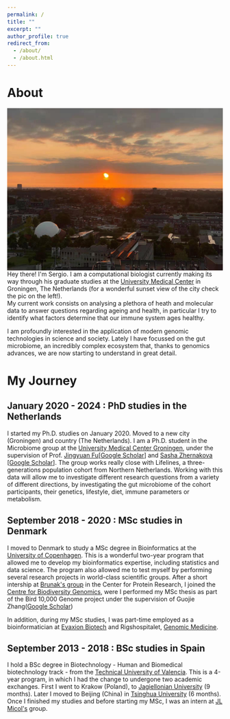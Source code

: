 ```yaml
---
permalink: /
title: ""
excerpt: ""
author_profile: true
redirect_from: 
  - /about/
  - /about.html
---
```




# About
 
<img style="float: right;" src="https://github.com/sergioSEa/sergioSEa.github.io/blob/master/files/groningen.jpeg?" style="width: 45px;"/>

Hey there! I'm Sergio. I am a computational biologist currently making its way through his graduate studies at the [University Medical Center](https://www.umcg.nl) in Groningen, The Netherlands (for a wonderful sunset view of the city check the pic on the left!).  
My current work consists on analysing a plethora of heath and molecular data to answer questions regarding ageing and health, in particular I try to identify what factors determine that our immune system ages healthy. 
  
I am profoundly interested in the application of modern genomic technologies in science and society. Lately I have focussed on the gut microbiome, an incredibly complex ecosystem that, thanks to genomics advances, we are now starting to understand in great detail.  

# My Journey 

## January 2020 - 2024 : PhD studies in the Netherlands
I started my Ph.D. studies on January 2020. Moved to a new city (Groningen) and country (The Netherlands).
I am a Ph.D. student in the Microbiome group at the [University Medical Center Groningen](https://www.umcg.nl), under the supervision of  Prof. [Jingyuan Fu](https://www.rug.nl/research/genetics/staff/jingyuan-fu)[[Google Scholar](https://scholar.google.nl/citations?user=7OHBkYMAAAAJ&hl=en)] and [Sasha Zhernakova](https://www.rug.nl/research/genetics/staff/alexandra-(sasha)-zhernakova) [[Google Scholar](https://scholar.google.com/citations?user=lrt2jA8AAAAJ&hl=en)]. 
The group works really close with Lifelines, a three-generations population cohort from Northern Netherlands. Working with this data will allow me to investigate different research questions from a variety of different directions, by investigating the gut microbiome of the cohort participants, their genetics, lifestyle, diet, immune parameters or metabolism.

## September 2018 - 2020 : MSc studies in Denmark
I moved to Denmark to study a MSc degree in Bioinformatics at the  [University of Copenhagen](https://www.ku.dk/english/).  This is a wonderful two-year program that allowed me to develop my bioinformatics expertise, including statistics and data science. The program also allowed me to test myself by performing several research projects in world-class scientific groups. After a short intership at [Brunak's group](https://www.cpr.ku.dk/research/disease-systems-biology/brunak/) in the Center for Protein Research,  I joined the [Centre for Biodiversity Genomics](http://zhanggjlab.org), were I performed my MSc thesis as part of the Bird 10,000 Genome project under the supervision of  Guojie Zhang([Google Scholar](https://scholar.google.com/citations?user=hcIDquMAAAAJ&hl=en))

In addition, during my MSc studies, I was part-time employed as a bioinformatician at [Evaxion Biotech](https://www.evaxion-biotech.com) and Rigshospitalet, [Genomic Medicine](https://www.rigshospitalet.dk/afdelinger-og-klinikker/diagnostisk/genomisk-medicin/Sider/default.aspx).

## September 2013 - 2018 : BSc studies in Spain
I hold a BSc degree in Biotechnology - Human and Biomedical biotechnology track - from the [Technical University of Valencia](http://www.upv.es).  This is a 4-year program, in which I had the change to undergone two academic exchanges. First I went to Krakow (Poland), to [Jagiellonian University](https://en.uj.edu.pl/en_GB/start) (9 months). Later I moved to Beijing (China) in [Tsinghua University](https://www.tsinghua.edu.cn/en/) (6 months).
Once I finished my studies and before starting my MSc, I was an intern at  [JL Micol's](https://genetics.edu.umh.es) group. 
